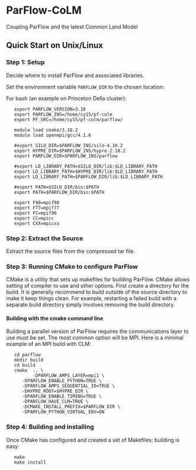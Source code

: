 # ParFlow-CoLM
Coupling ParFlow and the latest Common Land Model

## Quick Start on Unix/Linux

### Step 1: Setup

Decide where to install ParFlow and associated libraries.

Set the environment variable `PARFLOW_DIR` to the chosen location:

For bash (an example on Princeton Della cluster):

```shell
   export PARFLOW_VERSION=3.10
   export PARFLOW_INS=/home/cy15/pf-colm
   export PF_SRC=/home/cy15/pf-colm/parflow/

   module load cmake/3.18.2
   module load openmpi/gcc/4.1.6

   #export SILO_DIR=$PARFLOW_INS/silo-4.10.2
   export HYPRE_DIR=$PARFLOW_INS/hypre-2.18.2
   export PARFLOW_DIR=$PARFLOW_INS/parflow

   #export LD_LIBRARY_PATH=$SILO_DIR/lib:$LD_LIBRARY_PATH
   export LD_LIBRARY_PATH=$HYPRE_DIR/lib:$LD_LIBRARY_PATH
   export LD_LIBRARY_PATH=$PARFLOW_DIR/lib:$LD_LIBRARY_PATH

   #export PATH=$SILO_DIR/bin:$PATH
   export PATH=$PARFLOW_DIR/bin:$PATH

   export F90=mpif90
   export F77=mpif77
   export FC=mpif90
   export CC=mpicc
   export CXX=mpicxx
```   

### Step 2: Extract the Source

Extract the source files from the compressed tar file.

### Step 3: Running CMake to configure ParFlow

CMake is a utility that sets up makefiles for building ParFlow.  CMake
allows setting of compiler to use and other options.  First create a
directory for the build.  It is generally recommend to build outside
of the source directory to make it keep things clean.  For example,
restarting a failed build with a separate build directory simply
involves removing the build directory.

#### Building with the cmake command line

Building a parallel version of ParFlow requires the communications
layer to use must be set.  The most common option will be MPI.  Here
is a minimal example of an MPI build with CLM:

```shell
   cd parflow
   mkdir build
   cd build
   cmake  .. \
          -DPARFLOW_AMPS_LAYER=mpi1 \
	  -DPARFLOW_ENABLE_PYTHON=TRUE \
	  -DPARFLOW_AMPS_SEQUENTIAL_IO=TRUE \
	  -DHYPRE_ROOT=$HYPRE_DIR \
	  -DPARFLOW_ENABLE_TIMING=TRUE \
	  -DPARFLOW_HAVE_CLM=TRUE \
	  -DCMAKE_INSTALL_PREFIX=$PARFLOW_DIR \
	  -DPARFLOW_PYTHON_VIRTUAL_ENV=ON
```

### Step 4: Building and installing

Once CMake has configured and created a set of Makefiles; building is
easy:

```shell
   make 
   make install
```

